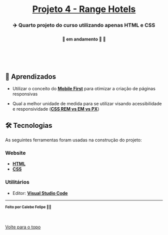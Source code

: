 <h1 align="center">
     <a href="#" alt="website de agencia de viagem">Projeto 4 - Range Hotels</a>
</h1>

<h3 align="center">
    ✈️ Quarto projeto do curso utilizando apenas HTML e CSS
</h3>

<h4 align="center">
	🚧 em andamento 🚀 🚧
</h4>

<br />
<!--<img align="center" src="./images/layout-desktop.gif" alt="animação da interação com página">-->
<br><br>

## 🧠 Aprendizados

- Utilizar o conceito do **[Mobile First](https://blog.apiki.com/mobile-first-o-conceito-e-sua-aplicabilidade/)** para otimizar a criação de páginas responsivas

- Qual a melhor unidade de medida para se utilizar visando acessibilidade e responsividade (**[CSS REM vs EM vs PX](https://blog.apiki.com/mobile-first-o-conceito-e-sua-aplicabilidade/)**)

## 🛠 Tecnologias

As seguintes ferramentas foram usadas na construção do projeto:

### **Website**  

-   **[HTML](https://developer.mozilla.org/pt-BR/docs/Web/HTML)**
-   **[CSS](https://developer.mozilla.org/pt-BR/docs/Web/CSS)**

### **Utilitários**

-   Editor:  **[Visual Studio Code](https://code.visualstudio.com/)**  

---

 <sub><b>Feito por Calebe Felipe 👋🏽</b></sub><br><br>
 
 <br />
 <a href="#top">Volte para o topo</a>